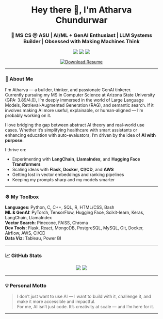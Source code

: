 <h1 align="center">Hey there 👋, I'm Atharva Chundurwar</h1>
<h3 align="center">🧠 MS CS @ ASU | AI/ML + GenAI Enthusiast | LLM Systems Builder | Obsessed with Making Machines Think</h3>

<p align="center">
  <a href="mailto:atharvachundurwar841@gmail.com"><img src="https://img.shields.io/badge/Gmail-D14836?style=flat&logo=gmail&logoColor=white" /></a>
  <a href="https://www.linkedin.com/in/atharva-chundurwar-7080a31b7/"><img src="https://img.shields.io/badge/LinkedIn-0077B5?style=flat&logo=linkedin&logoColor=white" /></a>
  <a href="https://github.com/AtharvaBOT7"><img src="https://img.shields.io/badge/GitHub-181717?style=flat&logo=github&logoColor=white" /></a>
</p>

<p align="center">
  <a href="https://github.com/AtharvaBOT7/AtharvaBOT7/blob/main/Atharva_Chundurwar_Resume_SDE.pdf" target="_blank">
    <img src="https://img.shields.io/badge/Download%20Resume-PDF-red?style=for-the-badge&logo=adobeacrobatreader&logoColor=white" alt="Download Resume"/>
  </a>
</p>

---

### 🧬 About Me

I'm Atharva — a builder, thinker, and passionate GenAI tinkerer.  
Currently pursuing my MS in Computer Science at Arizona State University (GPA: 3.89/4.0), I’m deeply immersed in the world of Large Language Models, Retrieval-Augmented Generation (RAG), and semantic search. If it involves making AI more useful, explainable, or human-aligned — I’m probably working on it.

I love bridging the gap between abstract AI theory and real-world use cases. Whether it’s simplifying healthcare with smart assistants or enhancing education with auto-evaluators, I’m driven by the idea of **AI with purpose**.

I thrive on:
- Experimenting with **LangChain**, **LlamaIndex**, and **Hugging Face Transformers**
- Scaling ideas with **Flask**, **Docker**, **CI/CD**, and **AWS**
- Getting lost in vector embeddings and ranking pipelines
- Keeping my prompts sharp and my models smarter

---

### ⚙️ My Toolbox

**Languages:** Python, C, C++, SQL, R, HTML/CSS, Bash  
**ML & GenAI:** PyTorch, TensorFlow, Hugging Face, Scikit-learn, Keras, LangChain, LlamaIndex  
**Vector Search:** Pinecone, FAISS, Chroma  
**Dev Tools:** Flask, React, MongoDB, PostgreSQL, MySQL, Git, Docker, Airflow, AWS, CI/CD  
**Data Viz:** Tableau, Power BI  

---

### 📈 GitHub Stats

<p align="center">
  <img src="https://github-readme-stats.vercel.app/api?username=AtharvaBOT7&show_icons=true&theme=tokyonight" />
  <img src="https://github-readme-stats.vercel.app/api/top-langs/?username=AtharvaBOT7&layout=compact&theme=tokyonight" />
</p>

---

### 💡 Personal Motto

> I don’t just want to use AI — I want to build with it, challenge it, and make it more accessible and impactful.  
> For me, AI isn’t just code. It’s creativity at scale — and I’m here for it.

---
